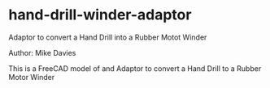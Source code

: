 # hand-drill-winder-adaptor
 Adaptor to convert a Hand Drill into a Rubber Motot Winder 

Author: Mike Davies

This is a FreeCAD model of and Adaptor to convert a Hand Drill to a Rubber Motor Winder
